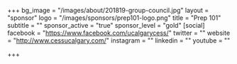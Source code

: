 +++
bg_image = "/images/about/201819-group-council.jpg"
layout = "sponsor"
logo = "/images/sponsors/prep101-logo.png"
title = "Prep 101"
subtitle = ""
sponsor_active = "true"
sponsor_level = "gold"
[social]
facebook = "https://www.facebook.com/ucalgarycess/"
twitter = ""
website = "http://www.cessucalgary.com/"
instagram = ""
linkedin = ""
youtube = ""

+++